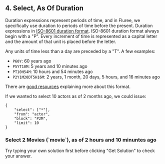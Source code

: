## 4. Select, As Of Duration

Duration expressions represent periods of time, and in Fluree, we specifically use duration to periods of time before the present. Duration expressions in [ISO-8601 duration format](https://www.digi.com/resources/documentation/digidocs/90001437-13/reference/r_iso_8601_duration_format.htm). ISO-8601 duration format always begin with a "P". Every increment of time is represented as a capital letter and the amount of that unit is placed before the letter.



Any units of time less than a day are preceded by a "T". A few examples:

- `P60Y`: 60 years ago
- `P5YT10M`: 5 years and 10 minutes ago
- `PT10H54M`: 10 hours and 54 minutes ago
- `P2Y1M20DT5H16M`: 2 years, 1 month, 20 days, 5 hours, and 16 minutes ago

There are [good resources](https://www.digi.com/resources/documentation/digidocs/90001437-13/reference/r_iso_8601_duration_format.htm) explaining more about this format. 

If we wanted to select 10 actors as of 2 months ago, we could issue:

```
{
    "select": ["*"],
    "from": "actor",
    "block": "P2M",
    "limit": 10
}
```

<div class="challenge">
<h3>Select 2 Movies (`movie`), as of 2 hours and 10 minuntes ago</h3>

<p>Try typing your own solution first before clicking "Get Solution" to check your answer. </p>
</div>